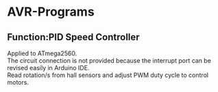# AVR-Programs
## Function:PID Speed Controller
Applied to ATmega2560.  
The circuit connection is not provided because the interrupt port can be revised easily in Arduino IDE.  
Read rotation/s from hall sensors and adjust PWM duty cycle to control motors.

